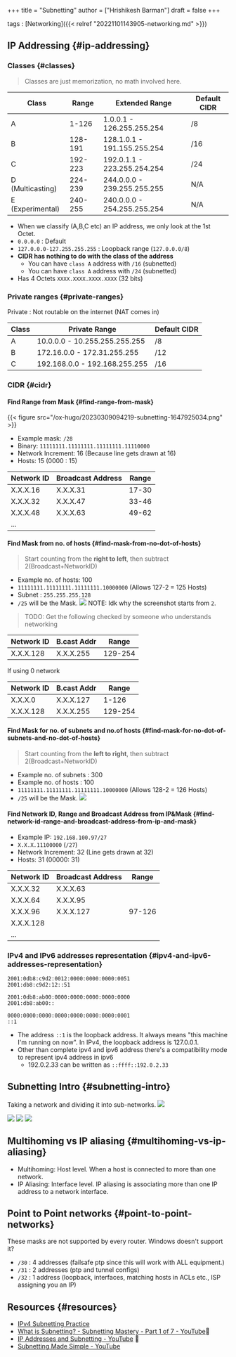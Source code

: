 +++
title = "Subnetting"
author = ["Hrishikesh Barman"]
draft = false
+++

tags
: [Networking]({{< relref "20221101143905-networking.md" >}})


## IP Addressing {#ip-addressing}


### Classes {#classes}

<div class="warning small-text">

> Classes are just memorization, no math involved here.
</div>

| Class            | Range   | Extended Range              | Default CIDR |
|------------------|---------|-----------------------------|--------------|
| A                | 1-126   | 1.0.0.1 - 126.255.255.254   | /8           |
| B                | 128-191 | 128.1.0.1 - 191.155.255.254 | /16          |
| C                | 192-223 | 192.0.1.1 - 223.255.254.254 | /24          |
| D (Multicasting) | 224-239 | 244.0.0.0 - 239.255.255.255 | N/A          |
| E (Experimental) | 240-255 | 240.0.0.0 - 254.255.255.254 | N/A          |

-   When we classify (A,B,C etc) an IP address, we only look at the 1st Octet.
-   `0.0.0.0` : Default
-   `127.0.0.0-127.255.255.255` : Loopback range (`127.0.0.0/8`)
-   **CIDR has nothing to do with the class of the address**
    -   You can have `class A` address with `/16` (subnetted)
    -   You can have `class A` address with `/24` (subnetted)
-   Has 4 Octets `XXXX.XXXX.XXXX.XXXX` (32 bits)


### Private ranges {#private-ranges}

Private : Not routable on the internet (NAT comes in)

| Class | Private Range                 | Default CIDR |
|-------|-------------------------------|--------------|
| A     | 10.0.0.0 - 10.255.255.255.255 | /8           |
| B     | 172.16.0.0 - 172.31.255.255   | /12          |
| C     | 192.168.0.0 - 192.168.255.255 | /16          |


### CIDR {#cidr}


#### Find Range from Mask {#find-range-from-mask}

{{< figure src="/ox-hugo/20230309094219-subnetting-1647925034.png" >}}

-   Example mask: `/28`
-   Binary: `11111111.11111111.11111111.11110000`
-   Network Increment: 16 (Because line gets drawn at 16)
-   Hosts: 15 (0000 : 15)

| Network ID | Broadcast Address | Range |
|------------|-------------------|-------|
| X.X.X.16   | X.X.X.31          | 17-30 |
| X.X.X.32   | X.X.X.47          | 33-46 |
| X.X.X.48   | X.X.X.63          | 49-62 |
| ...        |                   |       |


#### Find Mask from no. of hosts {#find-mask-from-no-dot-of-hosts}

<div class="warning small-text">

> Start counting from the **right to left**, then subtract 2(Broadcast+NetworkID)
</div>

-   Example no. of hosts: 100
-   `11111111.11111111.11111111.10000000` (Allows 127-2 = 125 Hosts)
-   Subnet : `255.255.255.128`
-   `/25` will be the Mask.
    ![](/ox-hugo/20230309094219-subnetting-1569766241.png)
    NOTE: Idk why the screenshot starts from `2`.

<div class="warning small-text">

> TODO: Get the following checked by someone who understands networking
</div>

| Network ID | B.cast Addr | Range   |
|------------|-------------|---------|
| X.X.X.128  | X.X.X.255   | 129-254 |

If using 0 network

| Network ID | B.cast Addr | Range   |
|------------|-------------|---------|
| X.X.X.0    | X.X.X.127   | 1-126   |
| X.X.X.128  | X.X.X.255   | 129-254 |


#### Find Mask for no. of subnets and no.of hosts {#find-mask-for-no-dot-of-subnets-and-no-dot-of-hosts}

<div class="warning small-text">

> Start counting from the **left to right**, then subtract 2(Broadcast+NetworkID)
</div>

-   Example no. of subnets : 300
-   Example no. of hosts : 100
-   `11111111.11111111.11111111.10000000` (Allows 128-2 = 126 Hosts)
-   `/25` will be the Mask.
    ![](/ox-hugo/20230309094219-subnetting-1620585000.png)


#### Find Network ID, Range and Broadcast Address from IP&amp;Mask {#find-network-id-range-and-broadcast-address-from-ip-and-mask}

-   Example IP:  `192.168.100.97/27`
-   `X.X.X.11100000` (`/27`)
-   Network Increment: 32 (Line gets drawn at 32)
-   Hosts: 31 (00000: 31)

| Network ID | Broadcast Address | Range  |
|------------|-------------------|--------|
| X.X.X.32   | X.X.X.63          |        |
| X.X.X.64   | X.X.X.95          |        |
| X.X.X.96   | X.X.X.127         | 97-126 |
| X.X.X.128  |                   |        |
| ...        |                   |        |


### IPv4 and IPv6 addresses representation {#ipv4-and-ipv6-addresses-representation}

```text
2001:0db8:c9d2:0012:0000:0000:0000:0051
2001:db8:c9d2:12::51

2001:0db8:ab00:0000:0000:0000:0000:0000
2001:db8:ab00::

0000:0000:0000:0000:0000:0000:0000:0001
::1
```

-   The address `::1` is the loopback address. It always means "this machine I'm running on now". In IPv4, the loopback address is 127.0.0.1.
-   Other than complete ipv4 and ipv6 address there's a compatibility mode to represent ipv4 address in ipv6
    -   192.0.2.33 can be written as `::ffff::192.0.2.33`


## Subnetting Intro {#subnetting-intro}

Taking a network and dividing it into sub-networks.
![](/ox-hugo/20230309094219-subnetting-421121918.png)

![](/ox-hugo/20230309094219-subnetting-384419567.png)
![](/ox-hugo/20230309094219-subnetting-1724679547.png)
![](/ox-hugo/20230309094219-subnetting-1903745659.png)


## Multihoming vs IP aliasing {#multihoming-vs-ip-aliasing}

-   Multihoming: Host level. When a host is connected to more than one network.
-   IP Aliasing: Interface level. IP aliasing is associating more than one IP address to a network interface.


## Point to Point networks {#point-to-point-networks}

These masks are not supported by every router. Windows doesn't support it?

-   `/30` : 4 addresses (failsafe ptp since this will work with ALL equipment.)
-   `/31` : 2 addresses (ptp and tunnel configs)
-   `/32` : 1 address (loopback, interfaces, matching hosts in ACLs etc., ISP assigning you an IP)


## Resources {#resources}

-   [IPv4 Subnetting Practice](https://subnetipv4.com/)
-   [What is Subnetting? - Subnetting Mastery - Part 1 of 7 - YouTube](https://www.youtube.com/watch?v=BWZ-MHIhqjM&list=PLIFyRwBY_4bQUE4IB5c4VPRyDoLgOdExE)🌟
-   [IP Addresses and Subnetting - YouTube](https://www.youtube.com/watch?v=rs39FWDhzDs) 🌟
-   [Subnetting Made Simple - YouTube](https://www.youtube.com/watch?v=nFYilGQ-p-8)

